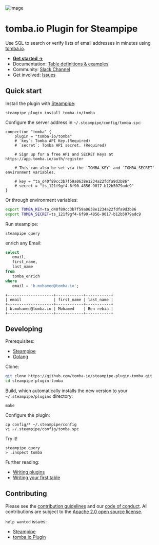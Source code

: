 ![image](https://hub.steampipe.io/images/plugins/tomba-io/tomba-social-graphic.png)

# tomba.io Plugin for Steampipe

Use SQL to search or verify lists of email addresses in minutes using [tomba.io](https://tomba.io).

- **[Get started →](https://hub.steampipe.io/plugins/tomba-io/tomba)**
- Documentation: [Table definitions & examples](https://hub.steampipe.io/plugins/tomba-io/tomba/tables)
- Community: [Slack Channel](https://steampipe.io/community/join)
- Get involved: [Issues](https://github.com/tomba-io/steampipe-plugin-tomba/issues)

## Quick start

Install the plugin with [Steampipe](https://steampipe.io):

```shell
steampipe plugin install tomba-io/tomba
```

Configure the server address in `~/.steampipe/config/tomba.spc`:

```hcl
connection "tomba" {
    plugin = "tomba-io/tomba"
    # `key`: Tomba API Key.(Required)
    # `secret`: Tomba API secret. (Required)

    # Sign up for a free API and SECRET Keys at https://app.tomba.io/auth/register

    # This can also be set via the `TOMBA_KEY` and `TOMBA_SECRET` environment variables.
    
    # key = "ta_d40f89cc3b7f59a0638e1234a22fdfa9d3b86"
    # secret = "ts_121f9gf4-6f90-4856-9017-b12b5079adc9"
}
```

Or through environment variables:

```sh
export TOMBA_KEY=ta_d40f89cc3b7f59a0638e1234a22fdfa9d3b86
export TOMBA_SECRET=ts_121f9gf4-6f90-4856-9017-b12b5079adc9
```

Run steampipe:

```shell
steampipe query
```

enrich any Email:

```sql
select
   email,
   first_name,
   last_name 
from
   tomba_enrich 
where
   email = 'b.mohamed@tomba.io';
```

```
+--------------------+------------+-----------+
| email              | first_name | last_name |
+--------------------+------------+-----------+
| b.mohamed@tomba.io | Mohamed    | Ben rebia |
+--------------------+------------+-----------+
```

## Developing

Prerequisites:

- [Steampipe](https://steampipe.io/downloads)
- [Golang](https://golang.org/doc/install)

Clone:

```sh
git clone https://github.com/tomba-io/steampipe-plugin-tomba.git
cd steampipe-plugin-tomba
```

Build, which automatically installs the new version to your `~/.steampipe/plugins` directory:

```
make
```

Configure the plugin:

```
cp config/* ~/.steampipe/config
vi ~/.steampipe/config/tomba.spc
```

Try it!

```
steampipe query
> .inspect tomba
```

Further reading:

- [Writing plugins](https://steampipe.io/docs/develop/writing-plugins)
- [Writing your first table](https://steampipe.io/docs/develop/writing-your-first-table)

## Contributing

Please see the [contribution guidelines](https://github.com/turbot/steampipe/blob/main/CONTRIBUTING.md) and our [code of conduct](https://github.com/turbot/steampipe/blob/main/CODE_OF_CONDUCT.md). All contributions are subject to the [Apache 2.0 open source license](https://github.com/tomba-io/steampipe-plugin-tomba/blob/main/LICENSE).

`help wanted` issues:

- [Steampipe](https://github.com/turbot/steampipe/labels/help%20wanted)
- [tomba.io Plugin](https://github.com/tomba-io/steampipe-plugin-tomba/labels/help%20wanted)
